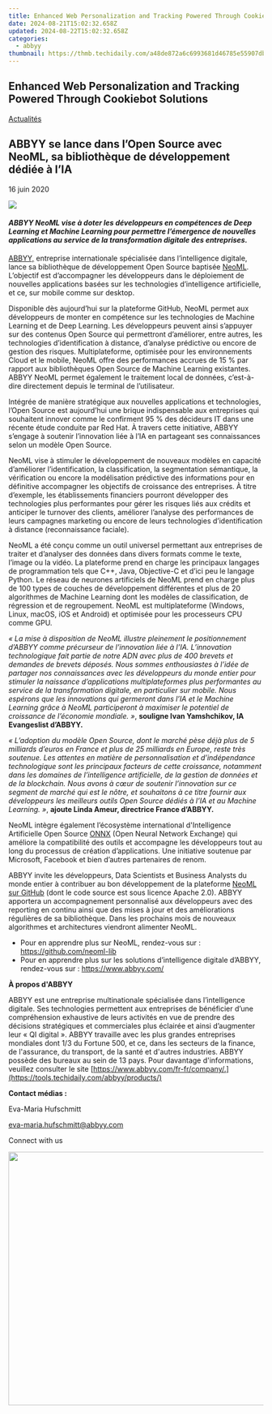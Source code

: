 ```yaml
---
title: Enhanced Web Personalization and Tracking Powered Through Cookiebot Solutions
date: 2024-08-21T15:02:32.658Z
updated: 2024-08-22T15:02:32.658Z
categories:
  - abbyy
thumbnail: https://thmb.techidaily.com/a48de872a6c6993681d46785e55907dbe1a82ff0e3fcfc62e0e226f7ec4a0419.jpg
---
```


## Enhanced Web Personalization and Tracking Powered Through Cookiebot Solutions

[Actualités](https://tools.techidaily.com/abbyy/products/)

## ABBYY se lance dans l’Open Source avec NeoML, sa bibliothèque de développement dédiée à l’IA

16 juin 2020

![](https://content.abbyy.com/-/media/project/abbyy/abbyy/branchtemplates/shutterstock_1272462163_1296-x-729.jpg?h=729&iar=0&w=1296)

#### _ABBYY NeoML vise à doter les développeurs en compétences de Deep Learning et Machine Learning pour permettre l’émergence de nouvelles applications au service de la transformation digitale des entreprises._ 

[ABBYY,](https://tools.techidaily.com/abbyy/products/) entreprise internationale spécialisée dans l’intelligence digitale, lance sa bibliothèque de développement Open Source baptisée [NeoML](https://github.com/neoml-lib). L’objectif est d’accompagner les développeurs dans le déploiement de nouvelles applications basées sur les technologies d’intelligence artificielle, et ce, sur mobile comme sur desktop.

Disponible dès aujourd’hui sur la plateforme GitHub, NeoML permet aux développeurs de monter en compétence sur les technologies de Machine Learning et de Deep Learning. Les développeurs peuvent ainsi s’appuyer sur des contenus Open Source qui permettront d’améliorer, entre autres, les technologies d’identification à distance, d’analyse prédictive ou encore de gestion des risques. Multiplateforme, optimisée pour les environnements Cloud et le mobile, NeoML offre des performances accrues de 15 % par rapport aux bibliothèques Open Source de Machine Learning existantes. ABBYY NeoML permet également le traitement local de données, c’est-à-dire directement depuis le terminal de l’utilisateur.

Intégrée de manière stratégique aux nouvelles applications et technologies, l’Open Source est aujourd’hui une brique indispensable aux entreprises qui souhaitent innover comme le confirment 95 % des décideurs IT dans une récente étude conduite par Red Hat. À travers cette initiative, ABBYY s’engage à soutenir l’innovation liée à l’IA en partageant ses connaissances selon un modèle Open Source.

NeoML vise à stimuler le développement de nouveaux modèles en capacité d’améliorer l’identification, la classification, la segmentation sémantique, la vérification ou encore la modélisation prédictive des informations pour en définitive accompagner les objectifs de croissance des entreprises. À titre d’exemple, les établissements financiers pourront développer des technologies plus performantes pour gérer les risques liés aux crédits et anticiper le turnover des clients, améliorer l’analyse des performances de leurs campagnes marketing ou encore de leurs technologies d’identification à distance (reconnaissance faciale).

NeoML a été conçu comme un outil universel permettant aux entreprises de traiter et d’analyser des données dans divers formats comme le texte, l’image ou la vidéo. La plateforme prend en charge les principaux langages de programmation tels que C++, Java, Objective-C et d’ici peu le langage Python. Le réseau de neurones artificiels de NeoML prend en charge plus de 100 types de couches de développement différentes et plus de 20 algorithmes de Machine Learning dont les modèles de classification, de régression et de regroupement. NeoML est multiplateforme (Windows, Linux, macOS, iOS et Android) et optimisée pour les processeurs CPU comme GPU.

_« La mise à disposition de NeoML illustre pleinement le positionnement d’ABBYY comme précurseur de l’innovation liée à l’IA. L’innovation technologique fait partie de notre ADN avec plus de 400 brevets et demandes de brevets déposés. Nous sommes enthousiastes à l’idée de partager nos connaissances avec les développeurs du monde entier pour stimuler la naissance d’applications multiplateformes plus performantes au service de la transformation digitale, en particulier sur mobile. Nous espérons que les innovations qui germeront dans l’IA et le Machine Learning grâce à NeoML participeront à maximiser le potentiel de croissance de l’économie mondiale. »_, **souligne Ivan Yamshchikov, IA Evangeslist d’ABBYY.**

_« L’adoption du modèle Open Source, dont le marché pèse déjà plus de 5 milliards d’euros en France et plus de 25 milliards en Europe, reste très soutenue. Les attentes en matière de personnalisation et d’indépendance technologique sont les principaux facteurs de cette croissance, notamment dans les domaines de l’intelligence artificielle, de la gestion de données et de la blockchain. Nous avons à cœur de soutenir l’innovation sur ce segment de marché qui est le nôtre, et souhaitons à ce titre fournir aux développeurs les meilleurs outils Open Source dédiés à l’IA et au Machine Learning. »_, **ajoute Linda Ameur, directrice France d’ABBYY.**

NeoML intègre également l’écosystème international d'Intelligence Artificielle Open Source [ONNX](https://onnx.ai/) (Open Neural Network Exchange) qui améliore la compatibilité des outils et accompagne les développeurs tout au long du processus de création d’applications. Une initiative soutenue par Microsoft, Facebook et bien d’autres partenaires de renom.

ABBYY invite les développeurs, Data Scientists et Business Analysts du monde entier à contribuer au bon développement de la plateforme [NeoML sur GitHub](https://github.com/neoml-lib) (dont le code source est sous licence Apache 2.0). ABBYY apportera un accompagnement personnalisé aux développeurs avec des reporting en continu ainsi que des mises à jour et des améliorations régulières de sa bibliothèque. Dans les prochains mois de nouveaux algorithmes et architectures viendront alimenter NeoML.

* Pour en apprendre plus sur NeoML, rendez-vous sur : <https://github.com/neoml-lib>
* Pour en apprendre plus sur les solutions d’intelligence digitale d’ABBYY, rendez-vous sur : <https://www.abbyy.com/>

  
**À propos d'ABBYY**

ABBYY est une entreprise multinationale spécialisée dans l’intelligence digitale. Ses technologies permettent aux entreprises de bénéficier d’une compréhension exhaustive de leurs activités en vue de prendre des décisions stratégiques et commerciales plus éclairée et ainsi d’augmenter leur « QI digital ». ABBYY travaille avec les plus grandes entreprises mondiales dont 1/3 du Fortune 500, et ce, dans les secteurs de la finance, de l'assurance, du transport, de la santé et d'autres industries. ABBYY possède des bureaux au sein de 13 pays. Pour davantage d'informations, veuillez consulter le site [https://www.abbyy.com/fr-fr/company/.](https://tools.techidaily.com/abbyy/products/)

  
**Contact médias :** 

Eva-Maria Hufschmitt

[eva-maria.hufschmitt@abbyy.com](https://tools.techidaily.com/abbyy/products/)

Connect with us

<ins class="adsbygoogle"
     style="display:block"
     data-ad-format="autorelaxed"
     data-ad-client="ca-pub-7571918770474297"
     data-ad-slot="1223367746"></ins>



<ins class="adsbygoogle"
     style="display:block"
     data-ad-client="ca-pub-7571918770474297"
     data-ad-slot="8358498916"
     data-ad-format="auto"
     data-full-width-responsive="true"></ins>

<!-- affiliate ads begin -->
<a href="https://appsumo.8odi.net/c/5597632/2087407/7443" target="_top" id="2087407"><img src="//a.impactradius-go.com/display-ad/7443-2087407" border="0" alt="" width="600" height="500"/></a><img height="0" width="0" src="https://appsumo.8odi.net/i/5597632/2087407/7443" style="position:absolute;visibility:hidden;" border="0" />
<!-- affiliate ads end -->